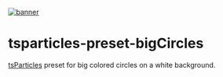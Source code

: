[![banner](https://cdn.matteobruni.it/images/particles/banner2.png)](https://particles.matteobruni.it)

# tsparticles-preset-bigCircles

[tsParticles](https://github.com/matteobruni/tsparticles) preset for big colored circles on a white background.

